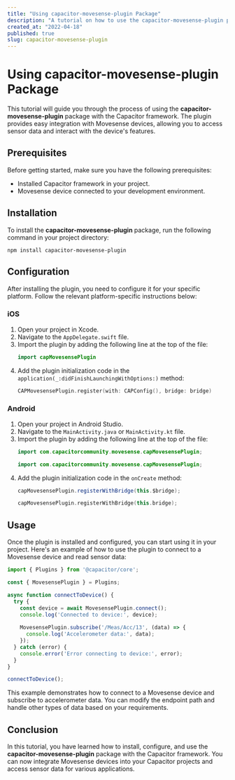 ```yaml
---
title: "Using capacitor-movesense-plugin Package"
description: "A tutorial on how to use the capacitor-movesense-plugin package with Capacitor framework."
created_at: "2022-04-18"
published: true
slug: capacitor-movesense-plugin
---
```


# Using capacitor-movesense-plugin Package

This tutorial will guide you through the process of using the **capacitor-movesense-plugin** package with the Capacitor framework. The plugin provides easy integration with Movesense devices, allowing you to access sensor data and interact with the device's features.

## Prerequisites

Before getting started, make sure you have the following prerequisites:

- Installed Capacitor framework in your project.
- Movesense device connected to your development environment.

## Installation

To install the **capacitor-movesense-plugin** package, run the following command in your project directory:

```
npm install capacitor-movesense-plugin
```

## Configuration

After installing the plugin, you need to configure it for your specific platform. Follow the relevant platform-specific instructions below:

### iOS

1. Open your project in Xcode.
2. Navigate to the `AppDelegate.swift` file.
3. Import the plugin by adding the following line at the top of the file:
   ```swift
   import capMovesensePlugin
   ```
4. Add the plugin initialization code in the `application(_:didFinishLaunchingWithOptions:)` method:
   ```swift
   CAPMovesensePlugin.register(with: CAPConfig(), bridge: bridge)
   ```
   
### Android

1. Open your project in Android Studio.
2. Navigate to the `MainActivity.java` or `MainActivity.kt` file.
3. Import the plugin by adding the following line at the top of the file:
   ```java
   import com.capacitorcommunity.movesense.capMovesensePlugin;
   ```
   ```kotlin
   import com.capacitorcommunity.movesense.capMovesensePlugin;
   ```
4. Add the plugin initialization code in the `onCreate` method:
   ```java
   capMovesensePlugin.registerWithBridge(this.$bridge);
   ```
   ```kotlin
   capMovesensePlugin.registerWithBridge(this.bridge);
   ```

## Usage

Once the plugin is installed and configured, you can start using it in your project. Here's an example of how to use the plugin to connect to a Movesense device and read sensor data:

```typescript
import { Plugins } from '@capacitor/core';

const { MovesensePlugin } = Plugins;

async function connectToDevice() {
  try {
    const device = await MovesensePlugin.connect();
    console.log('Connected to device:', device);
    
    MovesensePlugin.subscribe('/Meas/Acc/13', (data) => {
      console.log('Accelerometer data:', data);
    });
  } catch (error) {
    console.error('Error connecting to device:', error);
  }
}

connectToDevice();
```

This example demonstrates how to connect to a Movesense device and subscribe to accelerometer data. You can modify the endpoint path and handle other types of data based on your requirements.

## Conclusion

In this tutorial, you have learned how to install, configure, and use the **capacitor-movesense-plugin** package with the Capacitor framework. You can now integrate Movesense devices into your Capacitor projects and access sensor data for various applications.
